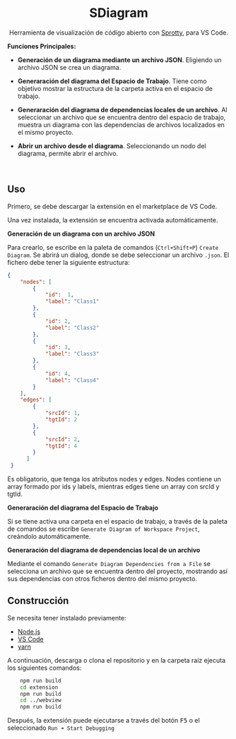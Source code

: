 <!---Titulo-->
<h1 align="center">SDiagram</h1>

<!---Descripcion-->
<center>
<p>
 Herramienta de visualización de código abierto con <a href="https://github.com/eclipse-sprotty/sprotty">Sprotty</a>, para VS Code.
</p>
</center>

<!-- Funciones Principales -->
**Funciones Principales:**

- **Generación de un diagrama mediante un archivo JSON**. Eligiendo un archivo JSON se crea un diagrama.

- **Generaración del diagrama del Espacio de Trabajo**. Tiene como objetivo mostrar la estructura de la carpeta activa en el espacio de trabajo.

- **Generaración del diagrama de dependencias locales de un archivo**. Al seleccionar un archivo que se encuentra dentro del espacio de trabajo, muestra un diagrama con las dependencias de archivos localizados en el mismo proyecto.
  
- **Abrir un archivo desde el diagrama**. Seleccionando un nodo del diagrama, permite abrir el archivo.

<br />

<!--USO-->
## Uso
Primero, se debe descargar la extensión en el marketplace de VS Code.

Una vez instalada, la extensión se encuentra activada automáticamente.

**Generación de un diagrama con un archivo JSON**

Para crearlo, se escribe en la paleta de comandos (`Ctrl+Shift+P`) `Create Diagram`. Se abrirá un dialog, donde se  debe seleccionar un archivo `.json`. El fichero debe tener la siguiente estructura:

```json
{
    "nodes": [
        {
            "id":  1,
            "label": "Class1"
        },
        {
            "id": 2,
            "label": "Class2"
        },
        {
            "id": 3,
            "label": "Class3"
        },
        {
            "id": 4,
            "label": "Class4"
        } 
    ],
    "edges": [
        {
            "srcId": 1,
            "tgtId": 2
        },
        {
            "srcId": 2,
            "tgtId": 4
        }
      ]
 }
```
Es obligatorio, que tenga los atributos nodes y edges. Nodes contiene un array formado por ids y labels, mientras edges tiene un array con srcId y tgtId.

**Generaración del diagrama del Espacio de Trabajo**

Si se tiene activa una carpeta en el espacio de trabajo, a través de la paleta de comandos se escribe `Generate Diagram of Workspace Project`, creándolo automáticamente.

**Generaración del diagrama de dependencias local de un archivo**

Mediante el comando `Generate Diagram Dependencies from a File`  se selecciona un archivo que se encuentra dentro del proyecto, mostrando así sus dependencias con otros ficheros dentro del mismo proyecto.

<!-- Construcción -->
## Construcción

Se necesita tener instalado previamente:

- [Node.js](https://nodejs.org/en/)
- [VS Code](https://code.visualstudio.com/)
- [yarn](https://yarnpkg.com/)

A continuación, descarga o clona el repositorio y en la carpeta raíz ejecuta los siguientes comandos:

```bash
    npm run build
    cd extension 
    npm run build
    cd ../webview
    npm run build
```

Después, la extensión puede ejecutarse a través del botón <kbd>F5</kbd> o el seleccionado `Run ➜ Start Debugging`